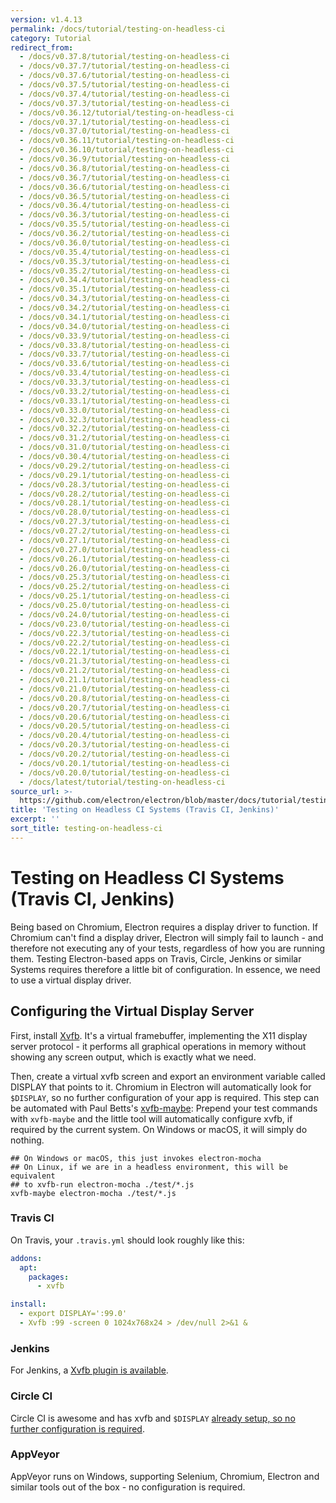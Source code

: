 ```yaml
---
version: v1.4.13
permalink: /docs/tutorial/testing-on-headless-ci
category: Tutorial
redirect_from:
  - /docs/v0.37.8/tutorial/testing-on-headless-ci
  - /docs/v0.37.7/tutorial/testing-on-headless-ci
  - /docs/v0.37.6/tutorial/testing-on-headless-ci
  - /docs/v0.37.5/tutorial/testing-on-headless-ci
  - /docs/v0.37.4/tutorial/testing-on-headless-ci
  - /docs/v0.37.3/tutorial/testing-on-headless-ci
  - /docs/v0.36.12/tutorial/testing-on-headless-ci
  - /docs/v0.37.1/tutorial/testing-on-headless-ci
  - /docs/v0.37.0/tutorial/testing-on-headless-ci
  - /docs/v0.36.11/tutorial/testing-on-headless-ci
  - /docs/v0.36.10/tutorial/testing-on-headless-ci
  - /docs/v0.36.9/tutorial/testing-on-headless-ci
  - /docs/v0.36.8/tutorial/testing-on-headless-ci
  - /docs/v0.36.7/tutorial/testing-on-headless-ci
  - /docs/v0.36.6/tutorial/testing-on-headless-ci
  - /docs/v0.36.5/tutorial/testing-on-headless-ci
  - /docs/v0.36.4/tutorial/testing-on-headless-ci
  - /docs/v0.36.3/tutorial/testing-on-headless-ci
  - /docs/v0.35.5/tutorial/testing-on-headless-ci
  - /docs/v0.36.2/tutorial/testing-on-headless-ci
  - /docs/v0.36.0/tutorial/testing-on-headless-ci
  - /docs/v0.35.4/tutorial/testing-on-headless-ci
  - /docs/v0.35.3/tutorial/testing-on-headless-ci
  - /docs/v0.35.2/tutorial/testing-on-headless-ci
  - /docs/v0.34.4/tutorial/testing-on-headless-ci
  - /docs/v0.35.1/tutorial/testing-on-headless-ci
  - /docs/v0.34.3/tutorial/testing-on-headless-ci
  - /docs/v0.34.2/tutorial/testing-on-headless-ci
  - /docs/v0.34.1/tutorial/testing-on-headless-ci
  - /docs/v0.34.0/tutorial/testing-on-headless-ci
  - /docs/v0.33.9/tutorial/testing-on-headless-ci
  - /docs/v0.33.8/tutorial/testing-on-headless-ci
  - /docs/v0.33.7/tutorial/testing-on-headless-ci
  - /docs/v0.33.6/tutorial/testing-on-headless-ci
  - /docs/v0.33.4/tutorial/testing-on-headless-ci
  - /docs/v0.33.3/tutorial/testing-on-headless-ci
  - /docs/v0.33.2/tutorial/testing-on-headless-ci
  - /docs/v0.33.1/tutorial/testing-on-headless-ci
  - /docs/v0.33.0/tutorial/testing-on-headless-ci
  - /docs/v0.32.3/tutorial/testing-on-headless-ci
  - /docs/v0.32.2/tutorial/testing-on-headless-ci
  - /docs/v0.31.2/tutorial/testing-on-headless-ci
  - /docs/v0.31.0/tutorial/testing-on-headless-ci
  - /docs/v0.30.4/tutorial/testing-on-headless-ci
  - /docs/v0.29.2/tutorial/testing-on-headless-ci
  - /docs/v0.29.1/tutorial/testing-on-headless-ci
  - /docs/v0.28.3/tutorial/testing-on-headless-ci
  - /docs/v0.28.2/tutorial/testing-on-headless-ci
  - /docs/v0.28.1/tutorial/testing-on-headless-ci
  - /docs/v0.28.0/tutorial/testing-on-headless-ci
  - /docs/v0.27.3/tutorial/testing-on-headless-ci
  - /docs/v0.27.2/tutorial/testing-on-headless-ci
  - /docs/v0.27.1/tutorial/testing-on-headless-ci
  - /docs/v0.27.0/tutorial/testing-on-headless-ci
  - /docs/v0.26.1/tutorial/testing-on-headless-ci
  - /docs/v0.26.0/tutorial/testing-on-headless-ci
  - /docs/v0.25.3/tutorial/testing-on-headless-ci
  - /docs/v0.25.2/tutorial/testing-on-headless-ci
  - /docs/v0.25.1/tutorial/testing-on-headless-ci
  - /docs/v0.25.0/tutorial/testing-on-headless-ci
  - /docs/v0.24.0/tutorial/testing-on-headless-ci
  - /docs/v0.23.0/tutorial/testing-on-headless-ci
  - /docs/v0.22.3/tutorial/testing-on-headless-ci
  - /docs/v0.22.2/tutorial/testing-on-headless-ci
  - /docs/v0.22.1/tutorial/testing-on-headless-ci
  - /docs/v0.21.3/tutorial/testing-on-headless-ci
  - /docs/v0.21.2/tutorial/testing-on-headless-ci
  - /docs/v0.21.1/tutorial/testing-on-headless-ci
  - /docs/v0.21.0/tutorial/testing-on-headless-ci
  - /docs/v0.20.8/tutorial/testing-on-headless-ci
  - /docs/v0.20.7/tutorial/testing-on-headless-ci
  - /docs/v0.20.6/tutorial/testing-on-headless-ci
  - /docs/v0.20.5/tutorial/testing-on-headless-ci
  - /docs/v0.20.4/tutorial/testing-on-headless-ci
  - /docs/v0.20.3/tutorial/testing-on-headless-ci
  - /docs/v0.20.2/tutorial/testing-on-headless-ci
  - /docs/v0.20.1/tutorial/testing-on-headless-ci
  - /docs/v0.20.0/tutorial/testing-on-headless-ci
  - /docs/latest/tutorial/testing-on-headless-ci
source_url: >-
  https://github.com/electron/electron/blob/master/docs/tutorial/testing-on-headless-ci.md
title: 'Testing on Headless CI Systems (Travis CI, Jenkins)'
excerpt: ''
sort_title: testing-on-headless-ci
---
```

# Testing on Headless CI Systems (Travis CI, Jenkins)

Being based on Chromium, Electron requires a display driver to function. If Chromium can't find a display driver, Electron will simply fail to launch - and therefore not executing any of your tests, regardless of how you are running them. Testing Electron-based apps on Travis, Circle, Jenkins or similar Systems requires therefore a little bit of configuration. In essence, we need to use a virtual display driver.

## Configuring the Virtual Display Server

First, install [Xvfb](https://en.wikipedia.org/wiki/Xvfb). It's a virtual framebuffer, implementing the X11 display server protocol - it performs all graphical operations in memory without showing any screen output, which is exactly what we need.

Then, create a virtual xvfb screen and export an environment variable called DISPLAY that points to it. Chromium in Electron will automatically look for `$DISPLAY`, so no further configuration of your app is required. This step can be automated with Paul Betts's [xvfb-maybe](https://github.com/paulcbetts/xvfb-maybe): Prepend your test commands with `xvfb-maybe` and the little tool will automatically configure xvfb, if required by the current system. On Windows or macOS, it will simply do nothing.

```
## On Windows or macOS, this just invokes electron-mocha
## On Linux, if we are in a headless environment, this will be equivalent
## to xvfb-run electron-mocha ./test/*.js
xvfb-maybe electron-mocha ./test/*.js

```

### Travis CI

On Travis, your `.travis.yml` should look roughly like this:

```yml
addons:
  apt:
    packages:
      - xvfb

install:
  - export DISPLAY=':99.0'
  - Xvfb :99 -screen 0 1024x768x24 > /dev/null 2>&1 &
```

### Jenkins

For Jenkins, a [Xvfb plugin is available](https://wiki.jenkins-ci.org/display/JENKINS/Xvfb+Plugin).

### Circle CI

Circle CI is awesome and has xvfb and `$DISPLAY` [already setup, so no further configuration is required](https://circleci.com/docs/environment#browsers).

### AppVeyor

AppVeyor runs on Windows, supporting Selenium, Chromium, Electron and similar tools out of the box - no configuration is required.
